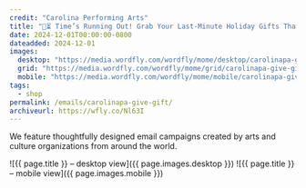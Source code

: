 ```yaml
---
credit: "Carolina Performing Arts"
title: "🎄⏳ Time’s Running Out! Grab Your Last-Minute Holiday Gifts That Hit All the Right Notes!"
date: 2024-12-01T00:00:00-0800
dateadded: 2024-12-01
images:
  desktop: "https://media.wordfly.com/wordfly/mome/desktop/carolinapa-give-gift.jpg"
  grid: "https://media.wordfly.com/wordfly/mome/grid/carolinapa-give-gift.jpg"
  mobile: "https://media.wordfly.com/wordfly/mome/mobile/carolinapa-give-gift.jpg"
tags:
  - shop
permalink: /emails/carolinapa-give-gift/
archiveurl: https://wfly.co/Nl63I
---
```

We feature thoughtfully designed email campaigns created by arts and culture organizations from around the world.

![{{ page.title }} – desktop view]({{ page.images.desktop }})
![{{ page.title }} – mobile view]({{ page.images.mobile }})
